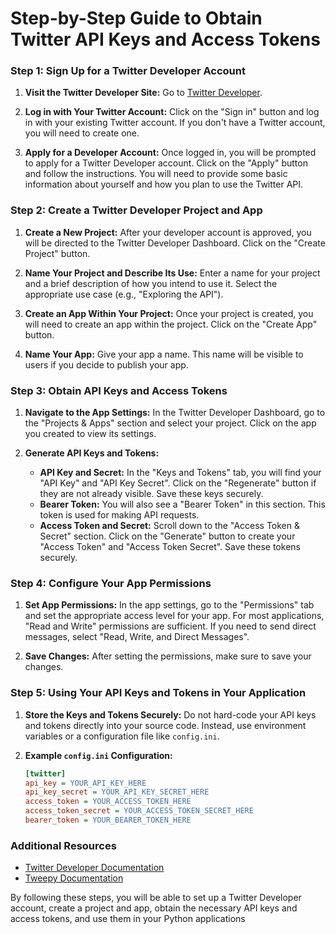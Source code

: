 # Step-by-Step Guide to Obtain Twitter API Keys and Access Tokens

### Step 1: Sign Up for a Twitter Developer Account
1. **Visit the Twitter Developer Site:**
   Go to [Twitter Developer](https://developer.twitter.com/).

2. **Log in with Your Twitter Account:**
   Click on the "Sign in" button and log in with your existing Twitter account. If you don't have a Twitter account, you will need to create one.

3. **Apply for a Developer Account:**
   Once logged in, you will be prompted to apply for a Twitter Developer account. Click on the "Apply" button and follow the instructions. You will need to provide some basic information about yourself and how you plan to use the Twitter API.

### Step 2: Create a Twitter Developer Project and App
1. **Create a New Project:**
   After your developer account is approved, you will be directed to the Twitter Developer Dashboard. Click on the "Create Project" button.

2. **Name Your Project and Describe Its Use:**
   Enter a name for your project and a brief description of how you intend to use it. Select the appropriate use case (e.g., "Exploring the API").

3. **Create an App Within Your Project:**
   Once your project is created, you will need to create an app within the project. Click on the "Create App" button.

4. **Name Your App:**
   Give your app a name. This name will be visible to users if you decide to publish your app.

### Step 3: Obtain API Keys and Access Tokens
1. **Navigate to the App Settings:**
   In the Twitter Developer Dashboard, go to the "Projects & Apps" section and select your project. Click on the app you created to view its settings.

2. **Generate API Keys and Tokens:**
   - **API Key and Secret:**
     In the "Keys and Tokens" tab, you will find your "API Key" and "API Key Secret". Click on the "Regenerate" button if they are not already visible. Save these keys securely.
   - **Bearer Token:**
     You will also see a "Bearer Token" in this section. This token is used for making API requests.
   - **Access Token and Secret:**
     Scroll down to the "Access Token & Secret" section. Click on the "Generate" button to create your "Access Token" and "Access Token Secret". Save these tokens securely.

### Step 4: Configure Your App Permissions
1. **Set App Permissions:**
   In the app settings, go to the "Permissions" tab and set the appropriate access level for your app. For most applications, "Read and Write" permissions are sufficient. If you need to send direct messages, select "Read, Write, and Direct Messages".

2. **Save Changes:**
   After setting the permissions, make sure to save your changes.

### Step 5: Using Your API Keys and Tokens in Your Application
1. **Store the Keys and Tokens Securely:**
   Do not hard-code your API keys and tokens directly into your source code. Instead, use environment variables or a configuration file like `config.ini`.

2. **Example `config.ini` Configuration:**
   ```ini
   [twitter]
   api_key = YOUR_API_KEY_HERE
   api_key_secret = YOUR_API_KEY_SECRET_HERE
   access_token = YOUR_ACCESS_TOKEN_HERE
   access_token_secret = YOUR_ACCESS_TOKEN_SECRET_HERE
   bearer_token = YOUR_BEARER_TOKEN_HERE
   ```

### Additional Resources
- [Twitter Developer Documentation](https://developer.twitter.com/en/docs)
- [Tweepy Documentation](https://docs.tweepy.org/en/latest/)

By following these steps, you will be able to set up a Twitter Developer account, create a project and app, obtain the necessary API keys and access tokens, and use them in your Python applications